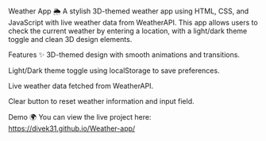 Weather App 🌦️
A stylish 3D-themed weather app using HTML, CSS, and JavaScript with live weather data from WeatherAPI. This app allows users to check the current weather by entering a location, with a light/dark theme toggle and clean 3D design elements.

Features ✨
3D-themed design with smooth animations and transitions.

Light/Dark theme toggle using localStorage to save preferences.

Live weather data fetched from WeatherAPI.

Clear button to reset weather information and input field.

Demo 🌍
You can view the live project here: https://divek31.github.io/Weather-app/
